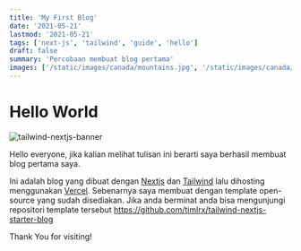 ```yaml
---
title: 'My First Blog'
date: '2021-05-21'
lastmod: '2021-05-21'
tags: ['next-js', 'tailwind', 'guide', 'hello']
draft: false
summary: 'Percobaan membuat blog pertama'
images: ['/static/images/canada/mountains.jpg', '/static/images/canada/toronto.jpg']
---
```


# Hello World

![tailwind-nextjs-banner](/static/images/twitter-card.png)

Hello everyone, jika kalian melihat tulisan ini berarti saya berhasil membuat blog pertama saya.

Ini adalah blog yang dibuat dengan [Nextjs](https://nextjs.org/) dan [Tailwind](https://tailwindcss.com/) lalu dihosting menggunakan [Vercel](http://vercel.com). Sebenarnya saya membuat dengan template open-source yang sudah disediakan. Jika anda berminat anda bisa mengunjungi repositori template tersebut
https://github.com/timlrx/tailwind-nextjs-starter-blog

Thank You for visiting!
